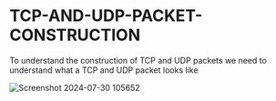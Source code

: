 # TCP-AND-UDP-PACKET-CONSTRUCTION
<P> To understand the construction of TCP and UDP packets we need to understand what a TCP and UDP packet looks like</P>

![Screenshot 2024-07-30 105652](https://github.com/user-attachments/assets/a78a9c99-e801-4cc9-a8a7-a51f78377296)




